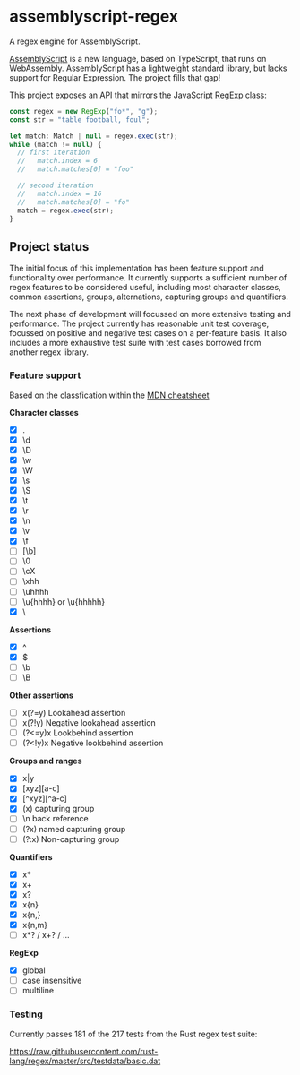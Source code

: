 # assemblyscript-regex

A regex engine for AssemblyScript.

[AssemblyScript](https://www.assemblyscript.org/) is a new language, based on TypeScript, that runs on WebAssembly. AssemblyScript has a lightweight standard library, but lacks support for Regular Expression. The project fills that gap!

This project exposes an API that mirrors the JavaScript [RegExp](https://developer.mozilla.org/en-US/docs/Web/JavaScript/Reference/Global_Objects/RegExp) class:

~~~javascript
const regex = new RegExp("fo*", "g");
const str = "table football, foul";

let match: Match | null = regex.exec(str);
while (match != null) {
  // first iteration
  //   match.index = 6
  //   match.matches[0] = "foo"

  // second iteration
  //   match.index = 16
  //   match.matches[0] = "fo"
  match = regex.exec(str);
}
~~~

## Project status

The initial focus of this implementation has been feature support and functionality over performance. It currently supports a sufficient number of regex features to be considered useful, including most character classes, common assertions, groups, alternations, capturing groups and quantifiers.

The next phase of development will focussed on more extensive testing and performance. The project currently has reasonable unit test coverage, focussed on positive and negative test cases on a per-feature basis. It also includes a more exhaustive test suite with test cases borrowed from another regex library.

### Feature support

Based on the classfication within the [MDN cheatsheet](https://developer.mozilla.org/en-US/docs/Web/JavaScript/Guide/Regular_Expressions/Cheatsheet)

**Character classes**

 - [x] .
 - [x] \d
 - [x] \D
 - [x] \w
 - [x] \W
 - [x] \s
 - [x] \S
 - [x] \t
 - [x] \r
 - [x] \n
 - [x] \v
 - [x] \f
 - [ ] [\b]
 - [ ] \0
 - [ ] \cX
 - [ ] \xhh
 - [ ] \uhhhh
 - [ ] \u{hhhh} or \u{hhhhh}
 - [x] \

**Assertions**

 - [x] ^
 - [x] $
 - [ ] \b
 - [ ] \B

**Other assertions**

 - [ ] x(?=y) Lookahead assertion
 - [ ] x(?!y) Negative lookahead assertion
 - [ ] (?<=y)x Lookbehind assertion
 - [ ] (?<!y)x Negative lookbehind assertion

**Groups and ranges**

 - [x] x|y
 - [x] [xyz][a-c]
 - [x] [^xyz][^a-c]
 - [x] (x) capturing group
 - [ ] \n back reference
 - [ ] (?<Name>x) named capturing group
 - [ ] (?:x) Non-capturing group

**Quantifiers**

 - [x] x*
 - [x] x+
 - [x] x?
 - [x] x{n}
 - [x] x{n,}
 - [x] x{n,m}
 - [ ] x*? / x+? / ...

**RegExp**

 - [x] global
 - [ ] case insensitive
 - [ ] multiline

### Testing

Currently passes 181 of the 217 tests from the Rust regex test suite:

https://raw.githubusercontent.com/rust-lang/regex/master/src/testdata/basic.dat